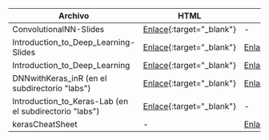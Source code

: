 | Archivo                                                        | HTML                                                      | PDF                                                       | QMD                                                       |
|----------------------------------------------------------------|-----------------------------------------------------------|-----------------------------------------------------------|-----------------------------------------------------------|
| ConvolutionalNN-Slides                                          | [Enlace](./ConvolutionalNN-Slides.html){:target="_blank"} | -                                                         | [Enlace](./ConvolutionalNN-Slides.qmd){:target="_blank"}  |
| Introduction_to_Deep_Learning-Slides                            | [Enlace](./Introduction_to_Deep_Learning-Slides.html){:target="_blank"} | [Enlace](./Introduction_to_Deep_Learning-Slides.pdf){:target="_blank"} | [Enlace](./Introduction_to_Deep_Learning-Slides.qmd){:target="_blank"} |
| Introduction_to_Deep_Learning                                   | [Enlace](./Introduction_to_Deep_Learning.html){:target="_blank"} | [Enlace](./Introduction_to_Deep_Learning.pdf){:target="_blank"} | [Enlace](./Introduction_to_Deep_Learning.qmd){:target="_blank"} |
| DNNwithKeras_inR (en el subdirectorio "labs")                    | [Enlace](./labs/DNNwithKeras_inR.html){:target="_blank"} | [Enlace](./labs/DNNwithKeras_inR.pdf){:target="_blank"} | [Enlace](./labs/DNNwithKeras_inR.qmd){:target="_blank"} |
| Introduction_to_Keras-Lab (en el subdirectorio "labs")           | [Enlace](./labs/Introduction_to_Keras-Lab.html){:target="_blank"} | -                                                         | [Enlace](./labs/Introduction_to_Keras-Lab.qmd){:target="_blank"} |
| kerasCheatSheet                                                 | -                                                         | [Enlace](./labs/kerasCheatSheet.pdf){:target="_blank"}    | -                                                         |
